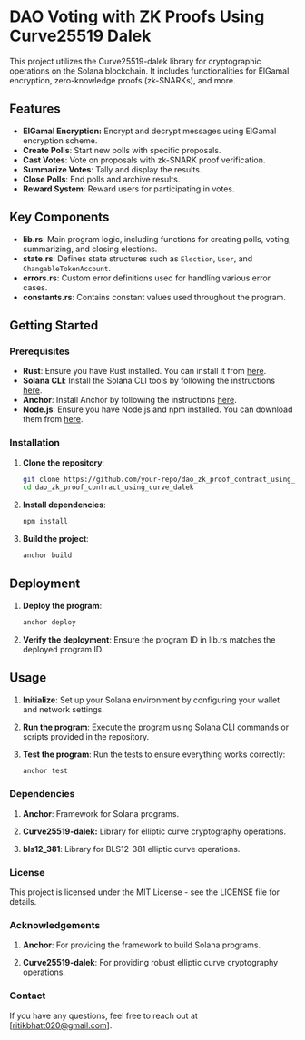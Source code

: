 # DAO Voting with ZK Proofs Using Curve25519 Dalek

This project utilizes the Curve25519-dalek library for cryptographic operations on the Solana blockchain. It includes functionalities for ElGamal encryption, zero-knowledge proofs (zk-SNARKs), and more.

## Features

- **ElGamal Encryption:** Encrypt and decrypt messages using ElGamal encryption scheme.
- **Create Polls**: Start new polls with specific proposals.
- **Cast Votes**: Vote on proposals with zk-SNARK proof verification.
- **Summarize Votes**: Tally and display the results.
- **Close Polls**: End polls and archive results.
- **Reward System**: Reward users for participating in votes.

## Key Components

- **lib.rs**: Main program logic, including functions for creating polls, voting, summarizing, and closing elections.
- **state.rs**: Defines state structures such as `Election`, `User`, and `ChangableTokenAccount`.
- **errors.rs**: Custom error definitions used for handling various error cases.
- **constants.rs**: Contains constant values used throughout the program.

## Getting Started

### Prerequisites

- **Rust**: Ensure you have Rust installed. You can install it from [here](https://www.rust-lang.org/tools/install).
- **Solana CLI**: Install the Solana CLI tools by following the instructions [here](https://docs.solana.com/cli/install-solana-cli-tools).
- **Anchor**: Install Anchor by following the instructions [here](https://book.anchor-lang.com/chapter_2/installation.html).
- **Node.js**: Ensure you have Node.js and npm installed. You can download them from [here](https://nodejs.org/).

### Installation

1. **Clone the repository**:
   ```sh
   git clone https://github.com/your-repo/dao_zk_proof_contract_using_curve_dalek.git
   cd dao_zk_proof_contract_using_curve_dalek

2. **Install dependencies**:
   ```sh
   npm install

3. **Build the project**:
   ```sh
   anchor build

## Deployment

1. **Deploy the program**:
   ```sh
   anchor deploy

2. **Verify the deployment**:
   Ensure the program ID in lib.rs matches the deployed program ID.

## Usage

1. **Initialize**:
   Set up your Solana environment by configuring your wallet and network settings.

2. **Run the program**:
   Execute the program using Solana CLI commands or scripts provided in the repository.

3. **Test the program**:
   Run the tests to ensure everything works correctly:
   ```sh
   anchor test  

### Dependencies

1. **Anchor**: Framework for Solana programs.

2. **Curve25519-dalek:** Library for elliptic curve cryptography operations.

3. **bls12_381**: Library for BLS12-381 elliptic curve operations.

### License

This project is licensed under the MIT License - see the LICENSE file for details.

### Acknowledgements

1. **Anchor**: For providing the framework to build Solana programs.

2. **Curve25519-dalek**: For providing robust elliptic curve cryptography operations.

### Contact

If you have any questions, feel free to reach out at [ritikbhatt020@gmail.com].
